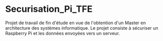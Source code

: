 # Securisation_Pi_TFE
Projet de travail de fin d'étude en vue de l'obtention d'un Master en architecture des systèmes informatique. Le projet consiste à sécuriser un Raspberry Pi et les données envoyées vers un serveur.

